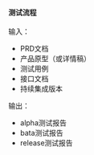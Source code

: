 #### 测试流程

输入：
* PRD文档
* 产品原型（或详情稿）
* 测试用例
* 接口文档
* 持续集成版本

输出：
* alpha测试报告
* bata测试报告
* release测试报告


